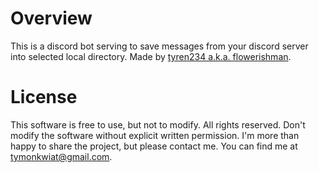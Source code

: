 # Overview

This is a discord bot serving to save messages from your discord server into selected local directory.
Made by [tyren234 a.k.a. flowerishman](https://github.com/tyren234).

# License

This software is free to use, but not to modify.
All rights reserved. Don't modify the software without explicit written permission. I'm more than happy to share the project, but please contact me. You can find me at tymonkwiat@gmail.com.